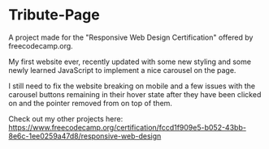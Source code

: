 # Tribute-Page

A project made for the "Responsive Web Design Certification" offered by freecodecamp.org.

My first website ever, recently updated with some new styling and some newly learned JavaScript to implement a nice carousel on the page.

I still need to fix the website breaking on mobile and a few issues with the carousel buttons remaining in their hover state after they have been clicked on and the pointer removed from on top of them.

Check out my other projects here: https://www.freecodecamp.org/certification/fccd1f909e5-b052-43bb-8e6c-1ee0259a47d8/responsive-web-design
